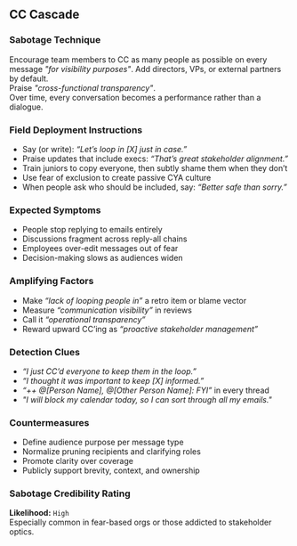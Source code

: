 ## CC Cascade

### Sabotage Technique
Encourage team members to CC as many people as possible on every message _"for visibility purposes"_. Add directors, VPs, or external partners by default.  
Praise _"cross-functional transparency"_.  
Over time, every conversation becomes a performance rather than a dialogue.


### Field Deployment Instructions
- Say (or write): *“Let’s loop in [X] just in case.”*
- Praise updates that include execs: *“That’s great stakeholder alignment.”*
- Train juniors to copy everyone, then subtly shame them when they don’t
- Use fear of exclusion to create passive CYA culture
- When people ask who should be included, say: *“Better safe than sorry.”*

### Expected Symptoms
- People stop replying to emails entirely
- Discussions fragment across reply-all chains
- Employees over-edit messages out of fear
- Decision-making slows as audiences widen

### Amplifying Factors
- Make _“lack of looping people in”_ a retro item or blame vector
- Measure _“communication visibility”_ in reviews
- Call it *“operational transparency”*
- Reward upward CC’ing as _“proactive stakeholder management”_

### Detection Clues

- _“I just CC’d everyone to keep them in the loop.”_
- _“I thought it was important to keep [X] informed.”_
- _“++ @[Person Name], @[Other Person Name]: FYI”_ in every thread
- _"I will block my calendar today, so I can sort through all my emails."_

### Countermeasures

- Define audience purpose per message type
- Normalize pruning recipients and clarifying roles
- Promote clarity over coverage
- Publicly support brevity, context, and ownership

### Sabotage Credibility Rating

**Likelihood:** `High`  
Especially common in fear-based orgs or those addicted to stakeholder optics.
